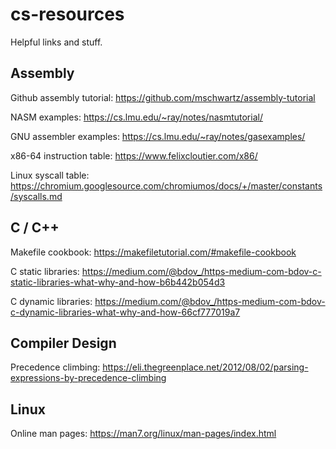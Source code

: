 # cs-resources
Helpful links and stuff.

## Assembly

Github assembly tutorial: https://github.com/mschwartz/assembly-tutorial

NASM examples: https://cs.lmu.edu/~ray/notes/nasmtutorial/

GNU assembler examples: https://cs.lmu.edu/~ray/notes/gasexamples/

x86-64 instruction table: https://www.felixcloutier.com/x86/

Linux syscall table: https://chromium.googlesource.com/chromiumos/docs/+/master/constants/syscalls.md

## C / C++

Makefile cookbook: https://makefiletutorial.com/#makefile-cookbook

C static libraries: https://medium.com/@bdov_/https-medium-com-bdov-c-static-libraries-what-why-and-how-b6b442b054d3

C dynamic libraries: https://medium.com/@bdov_/https-medium-com-bdov-c-dynamic-libraries-what-why-and-how-66cf777019a7

## Compiler Design

Precedence climbing: https://eli.thegreenplace.net/2012/08/02/parsing-expressions-by-precedence-climbing

## Linux

Online man pages: https://man7.org/linux/man-pages/index.html
